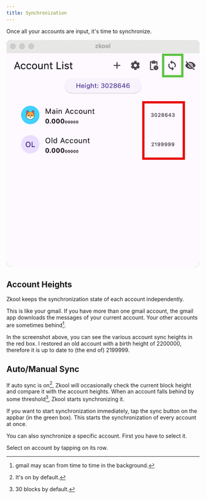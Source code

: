 ```yaml
---
title: Synchronization
---
```


Once all your accounts are input,
it's time to synchronize.

![Account List](./images/07.sync.png)

## Account Heights

Zkool keeps the synchronization state
of each account independently.

This is like your gmail. If you have more
than one gmail account, the gmail app
downloads the messages of your current account.
Your other accounts are sometimes behind[^1].

In the screenshot above, you can see the various account
sync heights in the red box. I restored an old account
with a birth height of 2200000, therefore it is up to date
to (the end of) 2199999.

## Auto/Manual Sync

If auto sync is on[^2], Zkool will occasionally check
the current block height and compare it with the account heights.
When an account falls behind by some threshold[^3], Zkool
starts synchronizing it.

If you want to start synchronization immediately, tap the sync
button on the appbar (in the green box).
This starts the synchronization of every account at once.

You can also synchronize a specific account. First you
have to select it.

Select on account by tapping on its row.


[^1]: gmail may scan from time to time in the background.
[^2]: It's on by default.
[^3]: 30 blocks by default.

